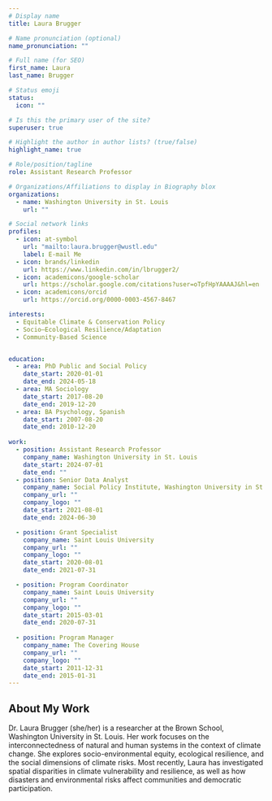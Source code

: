```yaml
---
# Display name
title: Laura Brugger

# Name pronunciation (optional)
name_pronunciation: ""

# Full name (for SEO)
first_name: Laura
last_name: Brugger

# Status emoji
status:
  icon: ""

# Is this the primary user of the site?
superuser: true

# Highlight the author in author lists? (true/false)
highlight_name: true

# Role/position/tagline
role: Assistant Research Professor

# Organizations/Affiliations to display in Biography blox
organizations:
  - name: Washington University in St. Louis
    url: ""

# Social network links
profiles:
  - icon: at-symbol
    url: "mailto:laura.brugger@wustl.edu"
    label: E-mail Me
  - icon: brands/linkedin
    url: https://www.linkedin.com/in/lbrugger2/
  - icon: academicons/google-scholar
    url: https://scholar.google.com/citations?user=oTpfHpYAAAAJ&hl=en
  - icon: academicons/orcid
    url: https://orcid.org/0000-0003-4567-8467

interests:
  - Equitable Climate & Conservation Policy
  - Socio–Ecological Resilience/Adaptation
  - Community-Based Science


education:
  - area: PhD Public and Social Policy
    date_start: 2020-01-01
    date_end: 2024-05-18
  - area: MA Sociology
    date_start: 2017-08-20
    date_end: 2019-12-20
  - area: BA Psychology, Spanish
    date_start: 2007-08-20
    date_end: 2010-12-20
 
work:
  - position: Assistant Research Professor
    company_name: Washington University in St. Louis
    date_start: 2024-07-01
    date_end: ""
  - position: Senior Data Analyst
    company_name: Social Policy Institute, Washington University in St. Louis
    company_url: ""
    company_logo: ""
    date_start: 2021-08-01
    date_end: 2024-06-30

  - position: Grant Specialist
    company_name: Saint Louis University
    company_url: ""
    company_logo: ""
    date_start: 2020-08-01
    date_end: 2021-07-31

  - position: Program Coordinator
    company_name: Saint Louis University
    company_url: ""
    company_logo: ""
    date_start: 2015-03-01
    date_end: 2020-07-31
    
  - position: Program Manager
    company_name: The Covering House
    company_url: ""
    company_logo: ""
    date_start: 2011-12-31
    date_end: 2015-01-31
---
```



## About My Work

Dr. Laura Brugger (she/her) is a researcher at the Brown School, Washington University in St. Louis. Her work focuses on the interconnectedness of natural and human systems in the context of climate change. She explores socio-environmental equity, ecological resilience, and the social dimensions of climate risks. Most recently, Laura has investigated spatial disparities in climate vulnerability and resilience, as well as how disasters and environmental risks affect communities and democratic participation.

